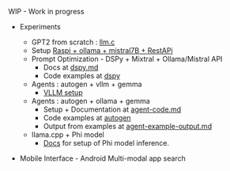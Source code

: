 WIP - Work in progress

 - Experiments
    - GPT2 from scratch : [llm.c](https://github.com/karpathy/llm.c/discussions/481) 
    - Setup [Raspi + ollama + mistral7B + RestAPi](tutorials/raspi/README.md)
    - Prompt Optimization - DSPy + Mixtral + Ollama/Mistral API
        - Docs at [dspy.md](docs/dspy.md)
        - Code examples at [dspy](tutorials/dspy)
    - Agents : autogen + vllm + gemma
        - [VLLM setup](docs/vllm.md) 
    - Agents : autogen + ollama + gemma
        - Setup + Documentation at [agent-code.md](docs/2024/agent-code.md) 
        - Code examples at [autogen](tutorials/autogen)
        - Output from examples at [agent-example-output.md](docs/2024/agent-example-output.md)
    - llama.cpp +  Phi model
        - [Docs](docs/llama-cpp.md) for setup of Phi model inference. 

 - Mobile Interface - Android Multi-modal app search